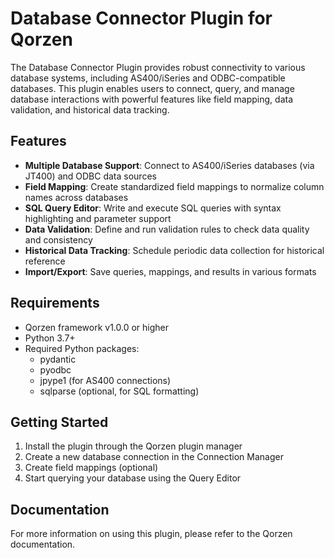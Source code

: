 # Database Connector Plugin for Qorzen

The Database Connector Plugin provides robust connectivity to various database systems, including AS400/iSeries and ODBC-compatible databases. This plugin enables users to connect, query, and manage database interactions with powerful features like field mapping, data validation, and historical data tracking.

## Features

- **Multiple Database Support**: Connect to AS400/iSeries databases (via JT400) and ODBC data sources
- **Field Mapping**: Create standardized field mappings to normalize column names across databases
- **SQL Query Editor**: Write and execute SQL queries with syntax highlighting and parameter support
- **Data Validation**: Define and run validation rules to check data quality and consistency
- **Historical Data Tracking**: Schedule periodic data collection for historical reference
- **Import/Export**: Save queries, mappings, and results in various formats

## Requirements

- Qorzen framework v1.0.0 or higher
- Python 3.7+
- Required Python packages:
  - pydantic
  - pyodbc
  - jpype1 (for AS400 connections)
  - sqlparse (optional, for SQL formatting)

## Getting Started

1. Install the plugin through the Qorzen plugin manager
2. Create a new database connection in the Connection Manager
3. Create field mappings (optional)
4. Start querying your database using the Query Editor

## Documentation

For more information on using this plugin, please refer to the Qorzen documentation.